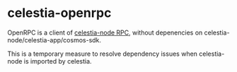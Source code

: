# celestia-openrpc

OpenRPC is a client of [celestia-node RPC](https://docs.celestia.org/developers/node-api/), without depenencies on celestia-node/celestia-app/cosmos-sdk.

This is a temporary measure to resolve dependency issues when celestia-node is imported by celestia.
